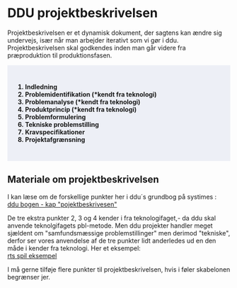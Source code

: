 <h1> DDU projektbeskrivelsen </h1>

Projektbeskrivelsen er et dynamisk dokument, der sagtens kan ændre sig undervejs, især når man arbejder iterativt som vi gør i ddu.
Projektbeskrivelsen skal godkendes inden man går videre fra præproduktion til produktionsfasen.

<ol style="font-weight: bold; background-color: #edeff6; padding:40px;"> 
    <li>Indledning</li> 
    <li>Problemidentifikation (*kendt fra teknologi)</li> 
    <li>Problemanalyse (*kendt fra teknologi)</li> 
    <li>Produktprincip (*kendt fra teknologi)</li> 
    <li>Problemformulering</li> 
    <li>Tekniske problemstilling</li> 
    <li>Kravspecifikationer</li> 
    <li>Projektafgrænsning</li> 
</ol>

## Materiale om projektbeskrivelsen
I kan læse om de forskellige punkter her i ddu´s grundbog på systimes :      
[ddu bogen - kap "pojektbeskrivesen"](https://ddu.systime.dk/?id=224)

De tre ekstra punkter 2, 3 og 4 kender i fra teknologifaget,- da ddu skal anvende teknolgifagets pbl-metode.
Men ddu projekter handler meget sjældent om "samfundsmæssige problemstillinger" men derimod "tekniske", derfor ser vores anvendelse af de tre punkter lidt anderledes ud en den måde i kender fra teknologi. Her et eksempel:      
[rts spil eksempel](rts-spil-eksempel.md)

I må gerne tilføje flere punkter til projektbeskrivelsen, hvis i føler skabelonen begrænser jer.